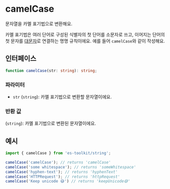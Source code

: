 # camelCase

문자열을 카멜 표기법으로 변환해요.

카멜 표기법은 여러 단어로 구성된 식별자의 첫 단어를 소문자로 쓰고, 이어지는 단어의 첫 문자를 [대문자](./capitalize.md)로 연결하는 명명 규칙이에요. 예를 들어 `camelCase`와 같이 작성해요.

## 인터페이스

```typescript
function camelCase(str: string): string;
```

### 파라미터

- `str` (`string`): 카멜 표기법으로 변환할 문자열이에요.

### 반환 값

(`string`): 카멜 표기법으로 변환된 문자열이에요.

## 예시

```typescript
import { camelCase } from 'es-toolkit/string';

camelCase('camelCase'); // returns 'camelCase'
camelCase('some whitespace'); // returns 'someWhitespace'
camelCase('hyphen-text'); // returns 'hyphenText'
camelCase('HTTPRequest'); // returns 'httpRequest'
camelCase('Keep unicode 😅') // returns 'keepUnicode😅'
```
